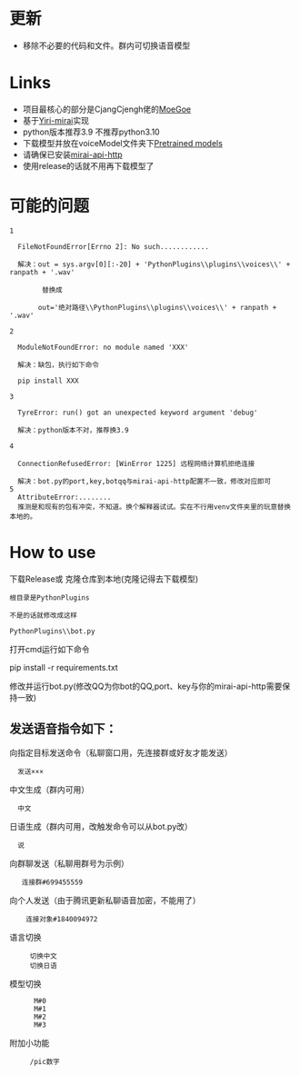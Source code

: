 # 更新
- 移除不必要的代码和文件。群内可切换语音模型


# Links
- 项目最核心的部分是CjangCjengh佬的[MoeGoe](https://github.com/CjangCjengh/MoeGoe)
- 基于[Yiri-mirai](https://github.com/YiriMiraiProject/YiriMirai)实现
- python版本推荐3.9  不推荐python3.10
- 下载模型并放在voiceModel文件夹下[Pretrained models](https://sjtueducn-my.sharepoint.com/personal/cjang_cjengh_sjtu_edu_cn/_layouts/15/onedrive.aspx?id=%2Fpersonal%2Fcjang%5Fcjengh%5Fsjtu%5Fedu%5Fcn%2FDocuments%2Fvits%5Fmodels%2Fnene%2Bnanami%2Brong%2Btang%2F1374%5Fepochs%2Epth&parent=%2Fpersonal%2Fcjang%5Fcjengh%5Fsjtu%5Fedu%5Fcn%2FDocuments%2Fvits%5Fmodels%2Fnene%2Bnanami%2Brong%2Btang&ga=1)
- 请确保已安装[mirai-api-http](https://github.com/project-mirai/mirai-api-http)
- 使用release的话就不用再下载模型了


# 可能的问题

    1
    
      FileNotFoundError[Errno 2]: No such............ 
      
      解决：out = sys.argv[0][:-20] + 'PythonPlugins\\plugins\\voices\\' + ranpath + '.wav'
      
            替换成
            
           out='绝对路径\\PythonPlugins\\plugins\\voices\\' + ranpath + '.wav'
           
    2
    
      ModuleNotFoundError: no module named 'XXX'
      
      解决：缺包，执行如下命令 
      
      pip install XXX
      
    3
    
      TyreError: run() got an unexpected keyword argument 'debug'
      
      解决：python版本不对，推荐换3.9
      
    4
    
      ConnectionRefusedError: [WinError 1225] 远程网络计算机拒绝连接
      
      解决：bot.py的port,key,botqq与mirai-api-http配置不一致，修改对应即可
    5
      AttributeError:........
      推测是和现有的包有冲突，不知道。换个解释器试试。实在不行用venv文件夹里的玩意替换本地的。
      
# How to use
下载Release或
克隆仓库到本地(克隆记得去下载模型)

    根目录是PythonPlugins

    不是的话就修改成这样

    PythonPlugins\\bot.py

打开cmd运行如下命令

   pip install -r requirements.txt

修改并运行bot.py(修改QQ为你bot的QQ,port、key与你的mirai-api-http需要保持一致)



发送语音指令如下：
-


向指定目标发送命令（私聊窗口用，先连接群或好友才能发送）

      发送×××

中文生成（群内可用）

      中文
日语生成（群内可用，改触发命令可以从bot.py改）

      说

向群聊发送（私聊用群号为示例）

       连接群#699455559
向个人发送（由于腾讯更新私聊语音加密，不能用了）

        连接对象#1840094972

语言切换

         切换中文
         切换日语
 
模型切换

          M#0
          M#1
          M#2
          M#3
附加小功能

         /pic数字
 
